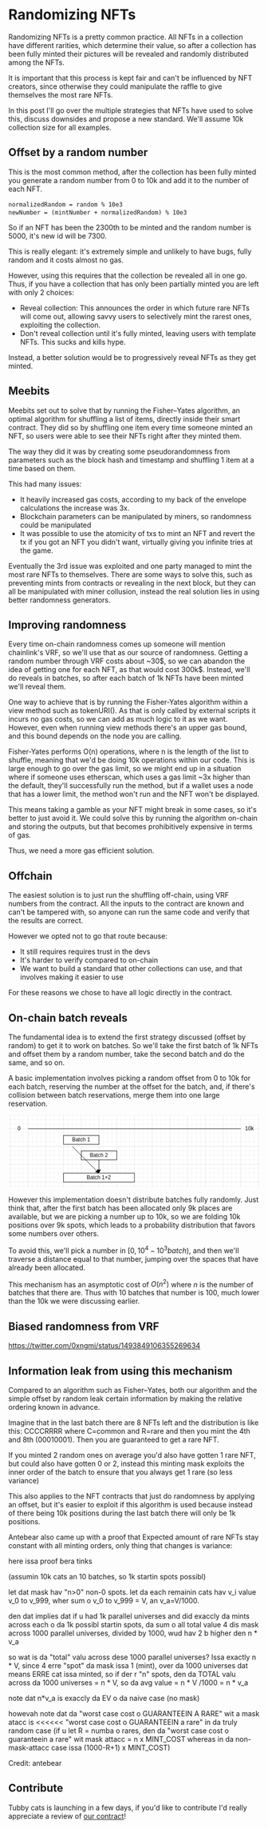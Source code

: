 # Randomizing NFTs

Randomizing NFTs is a pretty common practice. All NFTs in a collection have different rarities, which determine their value, so after a collection has been fully minted their pictures will be revealed and randomly distributed among the NFTs.

It is important that this process is kept fair and can't be influenced by NFT creators, since otherwise they could manipulate the raffle to give themselves the most rare NFTs.

In this post I'll go over the multiple strategies that NFTs have used to solve this, discuss downsides and propose a new standard. We'll assume 10k collection size for all examples.

## Offset by a random number
This is the most common method, after the collection has been fully minted you generate a random number from 0 to 10k and add it to the number of each NFT.
```
normalizedRandom = random % 10e3
newNumber = (mintNumber + normalizedRandom) % 10e3
```

So if an NFT has been the 2300th to be minted and the random number is 5000, it's new id will be 7300.

This is really elegant: it's extremely simple and unlikely to have bugs, fully random and it costs almost no gas.

However, using this requires that the collection be revealed all in one go. Thus, if you have a collection that has only been partially minted you are left with only 2 choices:
- Reveal collection: This announces the order in which future rare NFTs will come out, allowing savvy users to selectively mint the rarest ones, exploiting the collection.
- Don't reveal collection until it's fully minted, leaving users with template NFTs. This sucks and kills hype.

Instead, a better solution would be to progressively reveal NFTs as they get minted.

## Meebits
Meebits set out to solve that by running the Fisher–Yates algorithm, an optimal algorithm for shuffling a list of items, directly inside their smart contract. They did so by shuffling one item every time someone minted an NFT, so users were able to see their NFTs right after they minted them.

The way they did it was by creating some pseudorandomness from parameters such as the block hash and timestamp and shuffling 1 item at a time based on them.

This had many issues:
- It heavily increased gas costs, according to my back of the envelope calculations the increase was 3x.
- Blockchain parameters can be manipulated by miners, so randomness could be manipulated
- It was possible to use the atomicity of txs to mint an NFT and revert the tx if you got an NFT you didn't want, virtually giving you infinite tries at the game.

Eventually the 3rd issue was exploited and one party managed to mint the most rare NFTs to themselves. There are some ways to solve this, such as preventing mints from contracts or revealing in the next block, but they can all be manipulated with miner collusion, instead the real solution lies in using better randomness generators.

## Improving randomness
Every time on-chain randomness comes up someone will mention chainlink's VRF, so we'll use that as our source of randomness. Getting a random number through VRF costs about ~30\$, so we can abandon the idea of getting one for each NFT, as that would cost 300k\$. Instead, we'll do reveals in batches, so after each batch of 1k NFTs have been minted we'll reveal them.

One way to achieve that is by running the Fisher-Yates algorithm within a view method such as tokenURI(). As that is only called by external scripts it incurs no gas costs, so we can add as much logic to it as we want. However, even when running view methods there's an upper gas bound, and this bound depends on the node you are calling.

Fisher-Yates performs O(n) operations, where n is the length of the list to shuffle, meaning that we'd be doing 10k operations within our code. This is large enough to go over the gas limit, so we might end up in a situation where if someone uses etherscan, which uses a gas limit ~3x higher than the default, they'll successfully run the method, but if a wallet uses a node that has a lower limit, the method won't run and the NFT won't be displayed.

This means taking a gamble as your NFT might break in some cases, so it's better to just avoid it. We could solve this by running the algorithm on-chain and storing the outputs, but that becomes prohibitively expensive in terms of gas.

Thus, we need a more gas efficient solution.

## Offchain
The easiest solution is to just run the shuffling off-chain, using VRF numbers from the contract. All the inputs to the contract are known and can't be tampered with, so anyone can run the same code and verify that the results are correct.

However we opted not to go that route because:
- It still requires requires trust in the devs
- It's harder to verify compared to on-chain
- We want to build a standard that other collections can use, and that involves making it easier to use

For these reasons we chose to have all logic directly in the contract.

## On-chain batch reveals
The fundamental idea is to extend the first strategy discussed (offset by random) to get it to work on batches. So we'll take the first batch of 1k NFTs and offset them by a random number, take the second batch and do the same, and so on.

A basic implementation involves picking a random offset from 0 to 10k for each batch, reserving the number at the offset for the batch, and, if there's collision between batch reservations, merge them into one large reservation.

![batch mix](./images/batch-mix.png)

However this implementation doesn't distribute batches fully randomly. Just think that, after the first batch has been allocated only 9k places are available, but we are picking a number up to 10k, so we are folding 10k positions over 9k spots, which leads to a probability distribution that favors some numbers over others.

To avoid this, we'll pick a number in $[0, 10^4-10^3batch)$, and then we'll traverse a distance equal to that number, jumping over the spaces that have already been allocated.

This mechanism has an asymptotic cost of $O(n^2)$ where $n$ is the number of batches that there are. Thus with 10 batches that number is 100, much lower than the 10k we were discussing earlier.

## Biased randomness from VRF
https://twitter.com/0xngmi/status/1493849106355269634

## Information leak from using this mechanism
Compared to an algorithm such as Fisher–Yates, both our algorithm and the simple offset by random leak certain information by making the relative ordering known in advance.

Imagine that in the last batch there are 8 NFTs left and the distribution is like this:
CCCCRRRR where C=common and R=rare
and then you mint the 4th and 8th (00010001). Then you are guaranteed to get a rare NFT.

If you minted 2 random ones on average you'd also have gotten 1 rare NFT, but could also have gotten 0 or 2, instead this minting mask exploits the inner order of the batch to ensure that you always get 1 rare (so less variance)

This also applies to the NFT contracts that just do randomness by applying an offset, but it's easier to exploit if this algorithm is used because instead of there being 10k positions during the last batch there will only be 1k positions.

Antebear also came up with a proof that Expected amount of rare NFTs stay constant with all minting orders, only thing that changes is variance:

here issa proof bera tinks

(assumin 10k cats an 10 batches, so 1k startin spots possibl) 

let dat mask hav "n>0" non-0 spots. let da each remainin cats hav v_i value v_0 to v_999, wher sum o v_0 to v_999 = V, an v_a=V/1000.

den dat implies dat if u had 1k parallel universes and did exaccly da mints across each o da 1k possibl startin spots, da sum o all total value 4 dis mask across 1000 parallel universes, divided by 1000, wud hav 2 b higher den n * v_a

so wat is da "total" valu across dese 1000 parallel universes? Issa exactly n * V, since 4 erre "spot" da mask issa 1 (mint), over da 1000 universes dat means ERRE cat issa minted, so if der r "n" spots, den da TOTAL valu across da 1000 universes = n * V, so da avg value = n * V /1000 = n * v_a

note dat n*v_a is exaccly da EV o da naive case (no mask)

howevah note dat da "worst case cost o GUARANTEEIN A RARE" wit a mask atacc is <<<<<< "worst case cost o GUARANTEEIN a rare" in da truly random case
(if u let R = numba o rares, den da "worst case cost o guaranteein a rare" wit mask attacc = n x MINT_COST whereas in da non-mask-attacc case issa (1000-R+1) x MINT_COST) 

Credit: antebear

## Contribute
Tubby cats is launching in a few days, if you'd like to contribute I'd really appreciate a review of [our contract](https://github.com/0xngmi/tubbies/blob/master/contracts/Tubbies.sol#L172)!